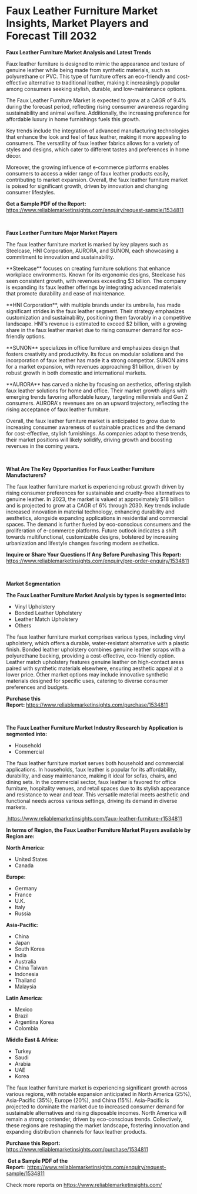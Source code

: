 <p><h1>Faux Leather Furniture Market Insights, Market Players and Forecast Till 2032</h1></p><p><strong>Faux Leather Furniture Market Analysis and Latest Trends</strong></p>
<p><p>Faux leather furniture is designed to mimic the appearance and texture of genuine leather while being made from synthetic materials, such as polyurethane or PVC. This type of furniture offers an eco-friendly and cost-effective alternative to traditional leather, making it increasingly popular among consumers seeking stylish, durable, and low-maintenance options. </p><p>The Faux Leather Furniture Market is expected to grow at a CAGR of 9.4% during the forecast period, reflecting rising consumer awareness regarding sustainability and animal welfare. Additionally, the increasing preference for affordable luxury in home furnishings fuels this growth. </p><p>Key trends include the integration of advanced manufacturing technologies that enhance the look and feel of faux leather, making it more appealing to consumers. The versatility of faux leather fabrics allows for a variety of styles and designs, which cater to different tastes and preferences in home décor. </p><p>Moreover, the growing influence of e-commerce platforms enables consumers to access a wider range of faux leather products easily, contributing to market expansion. Overall, the faux leather furniture market is poised for significant growth, driven by innovation and changing consumer lifestyles.</p></p>
<p><strong>Get a Sample PDF of the Report:&nbsp;</strong> <a href="https://www.reliablemarketinsights.com/enquiry/request-sample/1534811?utm_campaign=2131&utm_medium=2&utm_source=Github&utm_content=ia&utm_term=06022025&utm_id=faux-leather-furniture">https://www.reliablemarketinsights.com/enquiry/request-sample/1534811</a></p>
<p>&nbsp;</p>
<p><strong>Faux Leather Furniture Major Market Players</strong></p>
<p><p>The faux leather furniture market is marked by key players such as Steelcase, HNI Corporation, AURORA, and SUNON, each showcasing a commitment to innovation and sustainability. </p><p>**Steelcase** focuses on creating furniture solutions that enhance workplace environments. Known for its ergonomic designs, Steelcase has seen consistent growth, with revenues exceeding $3 billion. The company is expanding its faux leather offerings by integrating advanced materials that promote durability and ease of maintenance.</p><p>**HNI Corporation**, with multiple brands under its umbrella, has made significant strides in the faux leather segment. Their strategy emphasizes customization and sustainability, positioning them favorably in a competitive landscape. HNI's revenue is estimated to exceed $2 billion, with a growing share in the faux leather market due to rising consumer demand for eco-friendly options.</p><p>**SUNON** specializes in office furniture and emphasizes design that fosters creativity and productivity. Its focus on modular solutions and the incorporation of faux leather has made it a strong competitor. SUNON aims for a market expansion, with revenues approaching $1 billion, driven by robust growth in both domestic and international markets.</p><p>**AURORA** has carved a niche by focusing on aesthetics, offering stylish faux leather solutions for home and office. Their market growth aligns with emerging trends favoring affordable luxury, targeting millennials and Gen Z consumers. AURORA's revenues are on an upward trajectory, reflecting the rising acceptance of faux leather furniture.</p><p>Overall, the faux leather furniture market is anticipated to grow due to increasing consumer awareness of sustainable practices and the demand for cost-effective, stylish furnishings. As companies adapt to these trends, their market positions will likely solidify, driving growth and boosting revenues in the coming years.</p></p>
<p>&nbsp;</p>
<p><strong>What Are The Key Opportunities For Faux Leather Furniture Manufacturers?</strong></p>
<p><p>The faux leather furniture market is experiencing robust growth driven by rising consumer preferences for sustainable and cruelty-free alternatives to genuine leather. In 2023, the market is valued at approximately $18 billion and is projected to grow at a CAGR of 6% through 2030. Key trends include increased innovation in material technology, enhancing durability and aesthetics, alongside expanding applications in residential and commercial spaces. The demand is further fueled by eco-conscious consumers and the proliferation of e-commerce platforms. Future outlook indicates a shift towards multifunctional, customizable designs, bolstered by increasing urbanization and lifestyle changes favoring modern aesthetics.</p></p>
<p><strong>Inquire or Share Your Questions If Any Before Purchasing This Report:</strong> <a href="https://www.reliablemarketinsights.com/enquiry/pre-order-enquiry/1534811?utm_campaign=2131&utm_medium=2&utm_source=Github&utm_content=ia&utm_term=06022025&utm_id=faux-leather-furniture">https://www.reliablemarketinsights.com/enquiry/pre-order-enquiry/1534811</a></p>
<p>&nbsp;</p>
<p><strong>Market Segmentation</strong></p>
<p><strong>The Faux Leather Furniture Market Analysis by types is segmented into:</strong></p>
<p><ul><li>Vinyl Upholstery</li><li>Bonded Leather Upholstery</li><li>Leather Match Upholstery</li><li>Others</li></ul></p>
<p><p>The faux leather furniture market comprises various types, including vinyl upholstery, which offers a durable, water-resistant alternative with a plastic finish. Bonded leather upholstery combines genuine leather scraps with a polyurethane backing, providing a cost-effective, eco-friendly option. Leather match upholstery features genuine leather on high-contact areas paired with synthetic materials elsewhere, ensuring aesthetic appeal at a lower price. Other market options may include innovative synthetic materials designed for specific uses, catering to diverse consumer preferences and budgets.</p></p>
<p><strong>Purchase this Report:&nbsp;</strong><a href="https://www.reliablemarketinsights.com/purchase/1534811?utm_campaign=2131&utm_medium=2&utm_source=Github&utm_content=ia&utm_term=06022025&utm_id=faux-leather-furniture">https://www.reliablemarketinsights.com/purchase/1534811</a></p>
<p>&nbsp;</p>
<p><strong>The Faux Leather Furniture Market Industry Research by Application is segmented into:</strong></p>
<p><ul><li>Household</li><li>Commercial</li></ul></p>
<p><p>The faux leather furniture market serves both household and commercial applications. In households, faux leather is popular for its affordability, durability, and easy maintenance, making it ideal for sofas, chairs, and dining sets. In the commercial sector, faux leather is favored for office furniture, hospitality venues, and retail spaces due to its stylish appearance and resistance to wear and tear. This versatile material meets aesthetic and functional needs across various settings, driving its demand in diverse markets.</p></p>
<p><a href="https://www.reliablemarketinsights.com/faux-leather-furniture-r1534811?utm_campaign=2131&utm_medium=2&utm_source=Github&utm_content=ia&utm_term=06022025&utm_id=faux-leather-furniture">&nbsp;https://www.reliablemarketinsights.com/faux-leather-furniture-r1534811</a></p>
<p><strong>In terms of Region, the Faux Leather Furniture Market Players available by Region are:</strong></p>
<p>
    <p> <strong> North America: </strong>
        <ul>
            <li>United States</li>
            <li>Canada</li>
        </ul>
        </p> 
    <p> <strong> Europe: </strong>
        <ul>
            <li>Germany</li>
            <li>France</li>
            <li>U.K.</li>
            <li>Italy</li>
            <li>Russia</li>
        </ul>
        </p> 
    <p> <strong> Asia-Pacific: </strong>
        <ul>
            <li>China</li>
            <li>Japan</li>
            <li>South Korea</li>
            <li>India</li>
            <li>Australia</li>
            <li>China Taiwan</li>
            <li>Indonesia</li>
            <li>Thailand</li>
            <li>Malaysia</li>
        </ul>
        </p> 
    <p> <strong> Latin America: </strong>
        <ul>
            <li>Mexico</li>
            <li>Brazil</li>
            <li>Argentina Korea</li>
            <li>Colombia</li>
        </ul>
        </p> 
    <p> <strong> Middle East & Africa: </strong>
        <ul>
            <li>Turkey</li>
            <li>Saudi</li>
            <li>Arabia</li>
            <li>UAE</li>
            <li>Korea</li>
        </ul>
    </p>
    </p>
<p><p>The faux leather furniture market is experiencing significant growth across various regions, with notable expansion anticipated in North America (25%), Asia-Pacific (35%), Europe (20%), and China (15%). Asia-Pacific is projected to dominate the market due to increased consumer demand for sustainable alternatives and rising disposable incomes. North America will remain a strong contender, driven by eco-conscious trends. Collectively, these regions are reshaping the market landscape, fostering innovation and expanding distribution channels for faux leather products.</p></p>
<p><strong>Purchase this Report: </strong><a href="https://www.reliablemarketinsights.com/purchase/1534811?utm_campaign=2131&utm_medium=2&utm_source=Github&utm_content=ia&utm_term=06022025&utm_id=faux-leather-furniture">https://www.reliablemarketinsights.com/purchase/1534811</a></p>
<p>&nbsp;<strong>Get a Sample PDF of the Report:&nbsp;&nbsp;</strong><a href="https://www.reliablemarketinsights.com/enquiry/request-sample/1534811?utm_campaign=2131&utm_medium=2&utm_source=Github&utm_content=ia&utm_term=06022025&utm_id=faux-leather-furniture">https://www.reliablemarketinsights.com/enquiry/request-sample/1534811</a></p>
<p><strong></strong></p>
<p>Check more reports on <a href="https://www.reliablemarketinsights.com/?utm_campaign=2131&utm_medium=2&utm_source=Github&utm_content=ia&utm_term=06022025&utm_id=faux-leather-furniture">https://www.reliablemarketinsights.com/</a></p>